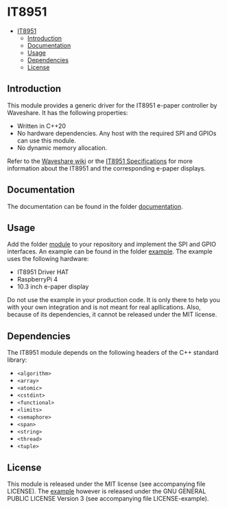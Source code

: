 # IT8951

- [IT8951](#it8951)
  - [Introduction](#introduction)
  - [Documentation](#documentation)
  - [Usage](#usage)
  - [Dependencies](#dependencies)
  - [License](#license)

## Introduction

This module provides a generic driver for the IT8951 e-paper controller by Waveshare. It has the following properties:
- Written in C++20
- No hardware dependencies. Any host with the required SPI and GPIOs can use this module.
- No dynamic memory allocation.

Refer to the [Waveshare wiki] or the [IT8951 Specifications] for more information about the IT8951 and the corresponding e-paper displays.

## Documentation

The documentation can be found in the folder [documentation](documentation).

## Usage

Add the folder [module](module) to your repository and implement the SPI and GPIO interfaces. An example can be found in the folder [example](example). The example uses the following hardware:

- IT8951 Driver HAT
- RaspberryPi 4
- 10.3 inch e-paper display

Do not use the example in your production code. It is only there to help you with your own integration and is not meant for real apllications. Also, because of its dependencies, it cannot be released under the MIT license.

## Dependencies

The IT8951 module depends on the following headers of the C++ standard library:

- `<algorithm>`
- `<array>`
- `<atomic>`
- `<cstdint>`
- `<functional>`
- `<limits>`
- `<semaphore>`
- `<span>`
- `<string>`
- `<thread>`
- `<tuple>`

## License

This module is released under the MIT license (see accompanying file LICENSE). The [example](example) however is released under the GNU GENERAL PUBLIC LICENSE Version 3 (see accompanying file LICENSE-example).

[Waveshare Wiki]: https://www.waveshare.com/wiki/Main_Page#Display-e-Paper
[IT8951 Specifications]: https://www.waveshare.com/w/upload/1/18/IT8951_D_V0.2.4.3_20170728.pdf
